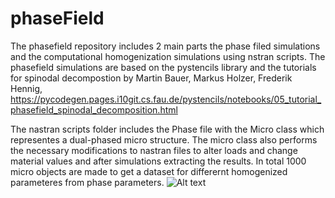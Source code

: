 # phaseField
The phasefield repository includes 2 main parts the phase filed simulations and the computational homogenization simulations using nstran scripts.
The phasefield simulations are based on the pystencils library and the tutorials for spinodal decompostion by Martin Bauer, Markus Holzer, Frederik Hennig, https://pycodegen.pages.i10git.cs.fau.de/pystencils/notebooks/05_tutorial_phasefield_spinodal_decomposition.html

The nastran scripts folder includes the Phase file with the Micro class which representes a dual-phased micro structure.
The micro class also performs the necessary modifications to nastran files to alter loads and change material values and after simulations extracting the results.
In total 1000 micro objects are made to get a dataset for differernt homogenized parameteres from phase parameters. 
![Alt text](prog_flow_chart.PNG"Flowchart")
